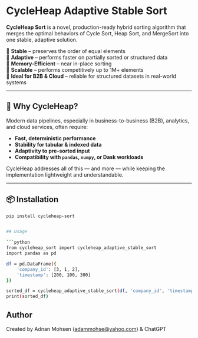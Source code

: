 # CycleHeap Adaptive Stable Sort

**CycleHeap Sort** is a novel, production-ready hybrid sorting algorithm that merges the optimal behaviors of Cycle Sort, Heap Sort, and MergeSort into one stable, adaptive solution.

🔹 **Stable** – preserves the order of equal elements  
🔹 **Adaptive** – performs faster on partially sorted or structured data  
🔹 **Memory-Efficient** – near in-place sorting  
🔹 **Scalable** – performs competitively up to 1M+ elements  
🔹 **Ideal for B2B & Cloud** – reliable for structured datasets in real-world systems

---

## 🚀 Why CycleHeap?

Modern data pipelines, especially in business-to-business (B2B), analytics, and cloud services, often require:

- **Fast, deterministic performance**
- **Stability for tabular & indexed data**
- **Adaptivity to pre-sorted input**
- **Compatibility with `pandas`, `numpy`, or Dask workloads**

CycleHeap addresses all of this — and more — while keeping the implementation lightweight and understandable.

---

## 📦 Installation

```bash
pip install cycleheap-sort


## Usage

```python
from cycleheap_sort import cycleheap_adaptive_stable_sort
import pandas as pd

df = pd.DataFrame({
    'company_id': [3, 1, 2],
    'timestamp': [200, 100, 300]
})

sorted_df = cycleheap_adaptive_stable_sort(df, 'company_id', 'timestamp')
print(sorted_df)
```

## Author

Created by Adnan Mohsen (adammohse@yahoo.com) & ChatGPT
